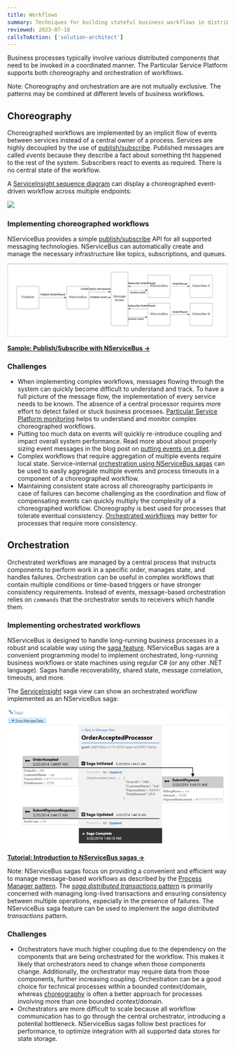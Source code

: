 ```yaml
---
title: Workflows
summary: Techniques for building stateful business workflows in distributed systems
reviewed: 2023-07-18
callsToAction: ['solution-architect']
---
```


Business processes typically involve various distributed components that need to be invoked in a coordinated manner. The Particular Service Platform supports both choreography and orchestration of workflows.

Note: Choreography and orchestration are are not mutually exclusive. The patterns may be combined at different levels of business workflows.

## Choreography

Choreographed workflows are implemented by an implicit flow of events between services instead of a central owner of a process. Services are highly decoupled by the use of [publish/subscribe](/architecture/messaging.md#communication-styles-publishsubscribe-pattern). Published messages are called _events_ because they describe a fact about something tht happened to the rest of the system. Subscribers react to events as required. There is no central state of the workflow.

A [ServiceInsight sequence diagram](/serviceinsight/sequence-diagram) can display a choreographed event-driven workflow across multiple endpoints:

![](/serviceinsight/images/overview-sequence-diagram.png)

### Implementing choreographed workflows

NServiceBus provides a simple [publish/subscribe](/nservicebus/messaging/publish-subscribe/publish-handle-event.md) API for all supported messaging technologies. NServiceBus can automatically create and manage the necessary infrastructure like topics, subscriptions, and queues.

![](nsb-publish-subscribe.png)

[**Sample: Publish/Subscribe with NServiceBus →**](/samples/pubsub/native/)

### Challenges

* When implementing complex workflows, messages flowing through the system can quickly become difficult to understand and track. To have a full picture of the message flow, the implementation of every service needs to be known. The absence of a central processor requires more effort to detect failed or stuck business processes. [Particular Service Platform monitoring](/monitoring/) helps to understand and monitor complex choreographed workflows.
* Putting too much data on events will quickly re-introduce coupling and impact overall system performance. Read more about about properly sizing event messages in the blog post on [putting events on a diet](https://particular.net/blog/putting-your-events-on-a-diet).
* Complex workflows that require aggregation of multiple events require local state. Service-internal [orchestration using NServiceBus sagas](#orchestration) can be used to easily aggregate multiple events and process timeouts in a component of a choreographed workflow.
* Maintaining consistent state across all choreography participants in case of failures can become challenging as the coordination and flow of compensating events can quickly multiply the complexity of a choreographed workflow. Choreography is best used for processes that tolerate eventual consistency. [Orchestrated workflows](#orchestration) may better for processes that require more consistency.

## Orchestration

Orchestrated workflows are managed by a central process that instructs components to perform work in a specific order, manages state, and handles failures. Orchestration can be useful in complex workflows that contain multiple conditions or time-based triggers or have stronger consistency requirements. Instead of events, message-based orchestration relies on `commands` that the orchestrator sends to receivers which handle them.

### Implementing orchestrated workflows

NServiceBus is designed to handle long-running business processes in a robust and scalable way using the [saga feature](/nservicebus/sagas/). NServiceBus sagas are a convenient programming model to implement orchestrated, long-running business workflows or state machines using regular C# (or any other .NET language). Sagas handle recoverability, shared state, message correlation, timeouts, and more.

The [ServiceInsight](/serviceinsight) saga view can show an orchestrated workflow implemented as an NServiceBus saga:

![](/serviceinsight/images/overview-sagaview.png)

[**Tutorial: Introduction to NServiceBus sagas →**](/tutorials/nservicebus-sagas/1-saga-basics/)

Note: NServiceBus sagas focus on providing a convenient and efficient way to manage message-based workflows as described by the [Process Manager pattern](https://www.enterpriseintegrationpatterns.com/patterns/messaging/ProcessManager.html). The [_saga distributed transactions_ pattern](https://learn.microsoft.com/en-us/azure/architecture/reference-architectures/saga/saga) is primarily concerned with managing long-lived transactions and ensuring consistency between multiple operations, especially in the presence of failures. The NServiceBus saga feature can be used to implement the _saga distributed transactions_ pattern.

### Challenges

* Orchestrators have much higher coupling due to the dependency on the components that are being orchestrated for the workflow. This makes it likely that orchestrators need to change when those components change. Additionally, the orchestrator may require data from those components, further increasing coupling. Orchestration can be a good choice for technical processes within a bounded context/domain, whereas [choreography](#choreography) is often a better approach for processes involving more than one bounded context/domain.
* Orchestrators are more difficult to scale because all workflow communication has to go through the central orchestrator, introducing a potential bottleneck. NServiceBus sagas follow best practices for performance, to optimize integration with all supported data stores for state storage.
